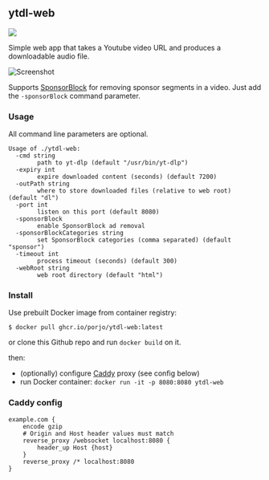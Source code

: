 ## ytdl-web

[![](https://img.shields.io/docker/automated/porjo/ytdl-web.svg)](https://github.com/users/porjo/packages/container/package/ytdl-web)

Simple web app that takes a Youtube video URL and produces a downloadable audio file.

![Screenshot](https://porjo.github.io/ytdl-web/screenshot.png)

Supports [SponsorBlock](https://github.com/ajayyy/SponsorBlock) for removing sponsor segments in a video. Just add the `-sponsorBlock` command parameter.

### Usage

All command line parameters are optional.

```
Usage of ./ytdl-web:
  -cmd string
    	path to yt-dlp (default "/usr/bin/yt-dlp")
  -expiry int
    	expire downloaded content (seconds) (default 7200)
  -outPath string
    	where to store downloaded files (relative to web root) (default "dl")
  -port int
    	listen on this port (default 8080)
  -sponsorBlock
    	enable SponsorBlock ad removal
  -sponsorBlockCategories string
    	set SponsorBlock categories (comma separated) (default "sponsor")
  -timeout int
    	process timeout (seconds) (default 300)
  -webRoot string
    	web root directory (default "html")
```

### Install

Use prebuilt Docker image from container registry:
```
$ docker pull ghcr.io/porjo/ytdl-web:latest
```

or clone this Github repo and run `docker build` on it.

then:
- (optionally) configure [Caddy](https://caddyserver.com) proxy (see config below)
- run Docker container: `docker run -it -p 8080:8080 ytdl-web`

### Caddy config

```
example.com {
	encode gzip
	# Origin and Host header values must match
	reverse_proxy /websocket localhost:8080 {
		header_up Host {host}
	}
	reverse_proxy /* localhost:8080
}
```
